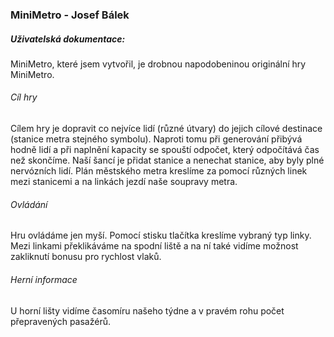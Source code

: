 ### MiniMetro - Josef Bálek
##### Uživatelská dokumentace:

MiniMetro, které jsem vytvořil, je drobnou napodobeninou originální hry MiniMetro.

###### Cíl hry

Cílem hry je dopravit co nejvíce lidí (různé útvary) do jejich cílové destinace (stanice metra stejného symbolu). Naproti tomu při generování přibývá hodně lidí a při naplnění kapacity se spouští odpočet, který odpočítává čas než skončíme. Naší šancí je přidat stanice a nenechat stanice, aby byly plné nervózních lidí.
Plán městského metra kreslíme za pomocí různých linek mezi stanicemi a na linkách jezdí naše soupravy metra.

###### Ovládání 

Hru ovládáme jen myší. Pomocí stisku tlačítka kreslíme vybraný typ linky. Mezi linkami překlikáváme na spodní liště a na ní také vidíme možnost zakliknutí bonusu pro rychlost vlaků.

###### Herní informace

U horní lišty vidíme časomíru našeho týdne a v pravém rohu počet přepravených pasažérů.
